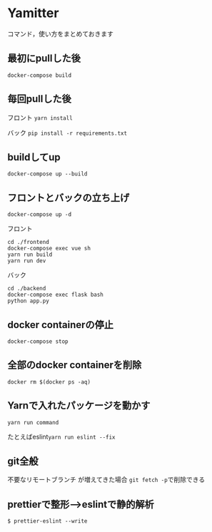 # Yamitter
コマンド，使い方をまとめておきます

## 最初にpullした後
`docker-compose build`
## 毎回pullした後
フロント
`yarn install`

バック
`pip install -r requirements.txt`

## buildしてup
`docker-compose up --build`

## フロントとバックの立ち上げ
```
docker-compose up -d
```
フロント
```
cd ./frontend
docker-compose exec vue sh
yarn run build
yarn run dev
```
バック
```
cd ./backend
docker-compose exec flask bash
python app.py
```
## docker containerの停止
`docker-compose stop`

## 全部のdocker containerを削除
`docker rm $(docker ps -aq)`

## Yarnで入れたパッケージを動かす
`yarn run command`

たとえばeslint`yarn run eslint --fix`

## git全般
不要なリモートブランチ が増えてきた場合
`git fetch -p`で削除できる

## prettierで整形-->eslintで静的解析
```
$ prettier-eslint --write
```
